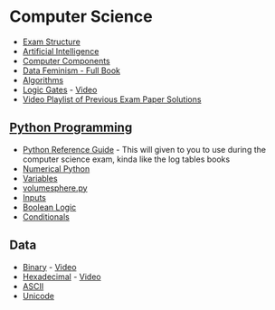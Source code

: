 # Computer Science
- [Exam Structure]()
- [Artificial Intelligence]()
- [Computer Components]()
- [Data Feminism - Full Book](https://data-feminism.mitpress.mit.edu)
- [Algorithms](algorithms.md)
- [Logic Gates](logic-gates.md) - [Video](https://youtu.be/zPuHvcl_u8g)
- [Video Playlist of Previous Exam Paper Solutions](https://www.youtube.com/playlist?list=PL-CrepeJ9RXLpQNqhcEBKRava2Lo2fudT)
## [Python Programming]()
- [Python Reference Guide](python-reference-guide.pdf) - This will given to you to use during the computer science exam, kinda like the log tables books
- [Numerical Python]()
- [Variables]()
- [volumesphere.py]()
- [Inputs]()
- [Boolean Logic]()
- [Conditionals]()
## Data
- [Binary](data/binary.md) - [Video](https://youtu.be/VLflTjd3lWA)
- [Hexadecimal](data/hexadecimal.md) - [Video](https://youtu.be/pg-HEGBpCQk)
- [ASCII](data/ASCII.md)
- [Unicode](data/unicode.md)